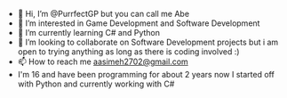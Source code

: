 - 👋 Hi, I’m @PurrfectGP but you can call me Abe
- 👀 I’m interested in Game Development and Software Development 
- 🌱 I’m currently learning C# and Python
- 💞️ I’m looking to collaborate on Software Development projects but i am open to trying anything as long as there is coding involved :) 
- 📫 How to reach me aasimeh2702@gmail.com
- I'm 16 and have been programming for about 2 years now I started off with Python and currently working with C#

<!---
PurrfectGP/PurrfectGP is a ✨ special ✨ repository because its `README.md` (this file) appears on your GitHub profile.
You can click the Preview link to take a look at your changes.
--->
